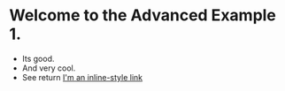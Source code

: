 ﻿# Welcome to the Advanced Example 1.

- Its good.
- And very cool.
- See return [I'm an inline-style link](#Conceptual.html)